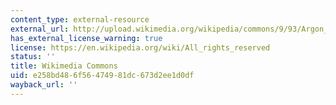 ```yaml
---
content_type: external-resource
external_url: http://upload.wikimedia.org/wikipedia/commons/9/93/Argon_dimer_potential_and_Lennard-Jones.png
has_external_license_warning: true
license: https://en.wikipedia.org/wiki/All_rights_reserved
status: ''
title: Wikimedia Commons
uid: e258bd48-6f56-4749-81dc-673d2ee1d0df
wayback_url: ''
---
```


